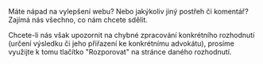 Máte nápad na vylepšení webu? Nebo jakýkoliv jiný postřeh či komentář? Zajímá nás všechno, co nám chcete sdělit.
 
Chcete-li nás však upozornit na chybné zpracování konkrétního rozhodnutí (určení výsledku či jeho přiřazení
ke konkrétnímu advokátu), prosíme využijte k tomu tlačítko "Rozporovat" na stránce daného rozhodnutí.
